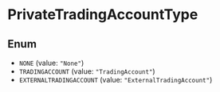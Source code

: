 # PrivateTradingAccountType

## Enum

* `NONE` (value: `"None"`)
* `TRADINGACCOUNT` (value: `"TradingAccount"`)
* `EXTERNALTRADINGACCOUNT` (value: `"ExternalTradingAccount"`)
